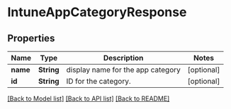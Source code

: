# IntuneAppCategoryResponse

## Properties
Name | Type | Description | Notes
------------ | ------------- | ------------- | -------------
**name** | **String** | display name for the app category | [optional] 
**id** | **String** | ID for the category. | [optional] 

[[Back to Model list]](../README.md#documentation-for-models) [[Back to API list]](../README.md#documentation-for-api-endpoints) [[Back to README]](../README.md)


